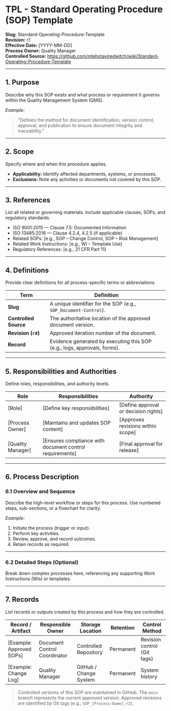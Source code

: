 # **TPL - Standard Operating Procedure (SOP) Template**

**Slug:** Standard-Operating-Procedure-Template  
**Revision:** r1  
**Effective Date:** [YYYY-MM-DD]  
**Process Owner:** Quality Manager  
**Controlled Source:** https://github.com/mlehotay/redwitch/wiki/Standard-Operating-Procedure-Template  

---

## **1. Purpose**

Describe why this SOP exists and what process or requirement it governs within the Quality Management System (QMS).

*Example:*

> “Defines the method for document identification, version control, approval, and publication to ensure document integrity and traceability.”

---

## **2. Scope**

Specify where and when this procedure applies.

* **Applicability:** Identify affected departments, systems, or processes.
* **Exclusions:** Note any activities or documents not covered by this SOP.

---

## **3. References**

List all related or governing materials. Include applicable clauses, SOPs, and regulatory standards.

* ISO 9001:2015 — Clause 7.5: Documented Information
* ISO 13485:2016 — Clause 4.2.4, 4.2.5 (if applicable)
* Related SOPs: [e.g., SOP – Change Control, SOP – Risk Management]
* Related Work Instructions: [e.g., WI – Template Use]
* Regulatory References: [e.g., 21 CFR Part 11]

---

## **4. Definitions**

Provide clear definitions for all process-specific terms or abbreviations.

| Term                  | Definition                                                               |
| --------------------- | ------------------------------------------------------------------------ |
| **Slug**              | A unique identifier for the SOP (e.g., `SOP_Document-Control`).          |
| **Controlled Source** | The authoritative location of the approved document version.             |
| **Revision (`r#`)**   | Approved iteration number of the document.                               |
| **Record**            | Evidence generated by executing this SOP (e.g., logs, approvals, forms). |

---

## **5. Responsibilities and Authorities**

Define roles, responsibilities, and authority levels.

| Role              | Responsibilities                                        | Authority                            |
| ----------------- | ------------------------------------------------------- | ------------------------------------ |
| [Role]            | [Define key responsibilities]                           | [Define approval or decision rights] |
| [Process Owner]   | [Maintains and updates SOP content]                     | [Approves revisions within scope]    |
| [Quality Manager] | [Ensures compliance with document control requirements] | [Final approval for release]         |

---

## **6. Process Description**

### **6.1 Overview and Sequence**

Describe the high-level workflow or steps for this process.
Use numbered steps, sub-sections, or a flowchart for clarity.

*Example:*

1. Initiate the process (trigger or input).
2. Perform key activities.
3. Review, approve, and record outcomes.
4. Retain records as required.

---

### **6.2 Detailed Steps (Optional)**

Break down complex processes here, referencing any supporting Work Instructions (WIs) or templates.

---

## **7. Records**

List records or outputs created by this process and how they are controlled.

| Record / Artifact        | Responsible Owner            | Storage Location       | Retention | Control Method              |
| ------------------------ | ---------------------------- | ---------------------- | --------- | --------------------------- |
| [Example: Approved SOPs] | Document Control Coordinator | Controlled Repository  | Permanent | Revision control (Git tags) |
| [Example: Change Log]    | Quality Manager              | GitHub / Change System | Permanent | System history              |

> Controlled versions of this SOP are maintained in GitHub.
> The `main` branch represents the current approved version.
> Approved revisions are identified by Git tags (e.g., `SOP_[Process-Name]_r2`).
